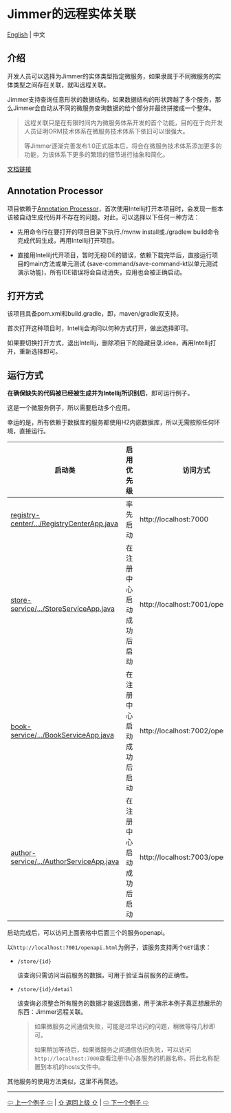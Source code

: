 # Jimmer的远程实体关联

[English](./) | 中文

## 介绍

开发人员可以选择为Jimmer的实体类型指定微服务，如果隶属于不同微服务的实体类型之间存在关联，就叫远程关联。

Jimmer支持查询任意形状的数据结构，如果数据结构的形状跨越了多个服务，那么Jimmer会自动从不同的微服务查询数据的给个部分并最终拼接成一个整体。

>   远程关联只是在有限时间内为微服务体系开发的首个功能，目的在于向开发人员证明ORM技术体系在微服务技术体系下依旧可以很强大。
> 
>   等Jimmer逐渐完善发布1.0正式版本后，将会在微服务技术体系添加更多的功能，为该体系下更多的繁琐的细节进行抽象和简化。

[文档链接](https://babyfish-ct.gitee.io/jimmer-doc/docs/spring/spring-cloud)

## Annotation Processor

项目依赖于[Annotation Processor](https://www.jetbrains.com/help/idea/annotation-processors-support.html)，首次使用Intellij打开本项目时，会发现一些本该被自动生成代码并不存在的问题。对此，可以选择以下任何一种方法：
 
-   先用命令行在要打开的项目目录下执行./mvnw install或./gradlew build命令完成代码生成，再用Intellij打开项目。
 
-   直接用Intelilj代开项目，暂时无视IDE的错误，依赖下载完毕后，直接运行项目的main方法或单元测试 (save-command/save-command-kt以单元测试演示功能)，所有IDE错误将会自动消失，应用也会被正确启动。

## 打开方式

该项目具备pom.xml和build.gradle，即，maven/gradle双支持。

首次打开这种项目时，Intellij会询问以何种方式打开，做出选择即可。

如果要切换打开方式，退出Intellij，删除项目下的隐藏目录.idea，再用Intellij打开，重新选择即可。

## 运行方式

**在确保缺失的代码被已经被生成并为Intellij所识别后**，即可运行例子。

这是一个微服务例子，所以需要启动多个应用。

幸运的是，所有依赖于数据库的服务都使用H2内嵌数据库，所以无需按照任何环境，直接运行。

启动类|启用优先级|访问方式|
|---|---|---|
|[registry-center/.../RegistryCenterApp.java](./registry-center/src/main/java/org/babyfish/jimmer/example/cloud/registry/RegistryCenterApp.java)|率先启动|http://localhost:7000|
|[store-service/.../StoreServiceApp.java](./store-service/src/main/java/org/babyfish/jimmer/example/cloud/store/StoreServiceApp.java)|在注册中心启动成功后启动|http://localhost:7001/openapi.html|
|[book-service/.../BookServiceApp.java](./book-service/src/main/java/org/babyfish/jimmer/example/cloud/book/BookServiceApp.java)|在注册中心启动成功后启动|http://localhost:7002/openapi.html|
|[author-service/.../AuthorServiceApp.java](./author-service/src/main/java/org/babyfish/jimmer/example/cloud/author/AuthorServiceApp.java)|在注册中心启动成功后启动|http://localhost:7003/openapi.html|

启动完成后，可以访问上面表格中后面三个的服务openapi。

以`http://localhost:7001/openapi.html`为例子，该服务支持两个`GET`请求：

-   `/store/{id}`

    该查询只需访问当前服务的数据，可用于验证当前服务的正确性。

-   `/store/{id}/detail`

    该查询必须整合所有服务的数据才能返回数据，用于演示本例子真正想展示的东西：Jimmer远程关联。

    >   如果微服务之间通信失败，可能是过早访问的问题，稍微等待几秒即可。
    >   
    >   如果稍加等待后，如果微服务之间通信依旧失败，可以访问`http://localhost:7000`查看注册中心各服务的机器名称，将此名称配置到本机的hosts文件中。

其他服务的使用方法类似，这里不再赘述。

---

[⇦ 上一个例子 ⇦](../jimmer-sql-graphql) | [⇧ 返回上级 ⇧](../) | [⇨ 下一个例子 ⇨](../save-command/)
